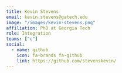 ```yaml
---
title: Kevin Stevens
email: kevin.stevens@gatech.edu
image: "/images/kevin-stevens.png"
affiliation: PhD at Georgia Tech
role: Integration
teams: ["c"]
social:
  - name: github
    icon: fa-brands fa-github
    link: https://github.com/stevenskevin/
---
```


